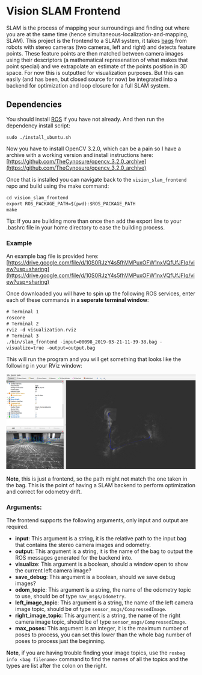 # Vision SLAM Frontend

SLAM is the process of mapping your surroundings and finding out where you are at the same time (hence simultaneous-localization-and-mapping, SLAM). This project is the frontend to a SLAM system, it takes [bags](http://wiki.ros.org/Bags) from robots with stereo cameras (two cameras, left and right) and detects feature points. These feature points are then matched between camera images using their descriptors (a mathematical represenation of what makes that point special) and we extrapolate an estimate of the points position in 3D space. For now this is outputted for visualization purposes. But this can easily (and has been, but closed source for now) be integrated into a backend for optimization and loop closure for a full SLAM system.

## Dependencies

You should install [ROS](http://wiki.ros.org/ROS/Installation) if you have not already. And then run the dependency install script:
```
sudo ./install_ubuntu.sh
```

Now you have to install OpenCV 3.2.0, which can be a pain so I have a archive with a working version and install instructions here:
[https://github.com/TheCynosure/opencv_3.2.0_archive](https://github.com/TheCynosure/opencv_3.2.0_archive)

Once that is installed you can navigate back to the `vision_slam_frontend` repo and build using the make command:

```
cd vision_slam_frontend
export ROS_PACKAGE_PATH=$(pwd):$ROS_PACKAGE_PATH
make
```

Tip: If you are building more than once then add the export line to your .bashrc file in your home directory to ease the building process.

### Example

An example bag file is provided here:
[https://drive.google.com/file/d/10S0RJzY4s5fhVMPuxOFW1nxVQfUfJFIq/view?usp=sharing](https://drive.google.com/file/d/10S0RJzY4s5fhVMPuxOFW1nxVQfUfJFIq/view?usp=sharing)

Once downloaded you will have to spin up the following ROS services, enter each of these commands in __a seperate terminal window__:
```
# Terminal 1
roscore
# Terminal 2
rviz -d visualization.rviz
# Terminal 3
./bin/slam_frontend -input=00098_2019-03-21-11-39-38.bag -visualize=true -output=output.bag
```

This will run the program and you will get something that looks like the following in your RViz window:

![The slam frontend in RViz with the pointcloud generated and the image currently seen.](img/Finished.png)

__Note__, this is just a frontend, so the path might not match the one taken in the bag. This is the point of having a SLAM backend to perform optimization and correct for odometry drift.

### Arguments:

The frontend supports the following arguments, only input and output are required.

- __input__: This argument is a string, it is the relative path to the input bag that contains the stereo camera images and odometry.
- __output__: This argument is a string, it is the name of the bag to output the ROS messages generated for the backend into.
- __visualize__: This argument is a boolean, should a window open to show the current left camera image?
- __save_debug__: This argument is a boolean, should we save debug images?
- __odom_topic__: This argument is a string, the name of the odometry topic to use, should be of type `nav_msgs/Odometry`.
- __left_image_topic__: This argument is a string, the name of the left camera image topic, should be of type `sensor_msgs/CompressedImage`.
- __right_image_topic__: This argument is a string, the name of the right camera image topic, should be of type `sensor_msgs/CompressedImage`.
- __max_poses__: This argument is an integer, it is the maximum number of poses to process, you can set this lower than the whole bag number of poses to process just the beginning.

__Note__, if you are having trouble finding your image topics, use the `rosbag info <bag filename>` command to find the names of all the topics and the types are list after the colon on the right.
